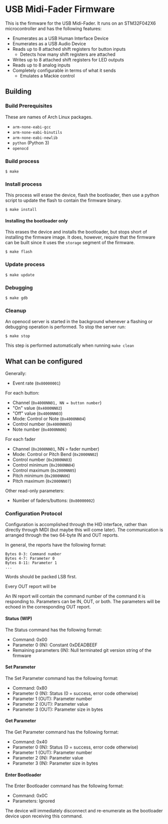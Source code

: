 # USB Midi-Fader Firmware

This is the firmware for the USB Midi-Fader. It runs on an STM32F042X6
microcontroller and has the following features:

- Enumerates as a USB Human Interface Device
- Enumerates as a USB Audio Device
- Reads up to 8 attached shift registers for button inputs
  - Detects how many shift registers are attached
- Writes up to 8 attached shift registers for LED outputs
- Reads up to 8 analog inputs
- Completely configurable in terms of what it sends
  - Emulates a Mackie control

## Building

### Build Prerequisites

These are names of Arch Linux packages.

- `arm-none-eabi-gcc`
- `arm-none-eabi-binutils`
- `arm-none-eabi-newlib`
- `python` (Python 3)
- `openocd`

### Build process

```
$ make
```

### Install process

This process will erase the device, flash the bootloader, then use a python
script to update the flash to contain the firmware binary.

```
$ make install
```

#### Installing the bootloader only

This erases the device and installs the bootloader, but stops short of
installing the firmware image. It does, however, require that the firmware can
be built since it uses the `storage` segment of the firmware.

```
$ make flash
```

### Update process

```
$ make update
```

### Debugging

```
$ make gdb
```

### Cleanup

An openocd server is started in the background whenever a flashing or debugging
operation is performed. To stop the server run:

```
$ make stop
```

This step is performed automatically when running `make clean`

## What can be configured

Generally:

- Event rate (`0x80000001`)

For each button:

- Channel (`0x4000NN01, NN = button number`)
- "On" value (`0x4000NN02`)
- "Off" value (`0x4000NN03`)
- Mode: Control or Note (`0x4000NN04`)
- Control number (`0x4000NN05`)
- Note number (`0x4000NN06`)

For each fader

- Channel (`0x2000NN01`, NN = fader number)
- Mode: Control or Pitch Bend (`0x2000NN02`)
- Control number (`0x2000NN03`)
- Control minimum (`0x2000NN04`)
- Control maximum (`0x2000NN05`)
- Pitch minimum (`0x2000NN06`)
- Pitch maximum (`0x2000NN07`)

Other read-only parameters:

- Number of faders/buttons: (`0x80000002`)

### Configuration Protocol

Configuration is accomplished through the HID interface, rather than directly
through MIDI (but maybe this will come later). The communication is arranged
through the two 64-byte IN and OUT reports.

In general, the reports have the following format:

```
Bytes 0-3: Command number
Bytes 4-7: Parameter 0
Bytes 8-11: Parameter 1
...
```

Words should be packed LSB first.

Every OUT report will be 

An IN report will contain the command number of the command it is responding to.
Parameters can be IN, OUT, or both. The parameters will be echoed in the
corresponding OUT report.

#### Status (WIP)

The Status command has the following format:

 - Command: 0x00
 - Parameter 0 (IN): Constant 0xDEADBEEF
 - Remaining parameters (IN): Null terminated git version string of the firmware

#### Set Parameter

The Set Parameter command has the following format:

 - Command: 0x80
 - Parameter 0 (IN): Status (0 = success, error code otherwise)
 - Parameter 1 (OUT): Parameter number
 - Parameter 2 (OUT): Parameter value
 - Parameter 3 (OUT): Parameter size in bytes

#### Get Parameter

The Get Parameter command has the following format:

 - Command: 0x40
 - Parameter 0 (IN): Status (0 = success, error code otherwise)
 - Parameter 1 (OUT): Parameter number
 - Parameter 2 (IN): Parameter value
 - Parameter 3 (IN): Parameter size in bytes

#### Enter Bootloader

The Enter Bootloader command has the following format:

 - Command: 0x0C
 - Parameters: Ignored

The device will immediately disconnect and re-enumerate as the bootloader device
upon receiving this command.

